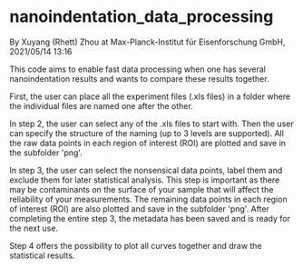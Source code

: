# nanoindentation_data_processing

By Xuyang (Rhett) Zhou at Max-Planck-Institut für Eisenforschung GmbH, 2021/05/14 13:16

This code aims to enable fast data processing when one has several nanoindentation results and wants to compare these results together.

First, the user can place all the experiment files (.xls files) in a folder where the individual files are named one after the other. 

In step 2, the user can select any of the .xls files to start with. Then the user can specify the structure of the naming (up to 3 levels are supported). All the raw data points in each region of interest (ROI) are plotted and save in the subfolder 'png'.

In step 3, the user can select the nonsensical data points, label them and exclude them for later statistical analysis. This step is important as there may be contaminants on the surface of your sample that will affect the reliability of your measurements. The remaining data points in each region of interest (ROI) are also plotted and save in the subfolder 'png'. After completing the entire step 3, the metadata has been saved and is ready for the next use. 

Step 4 offers the possibility to plot all curves together and draw the statistical results.
